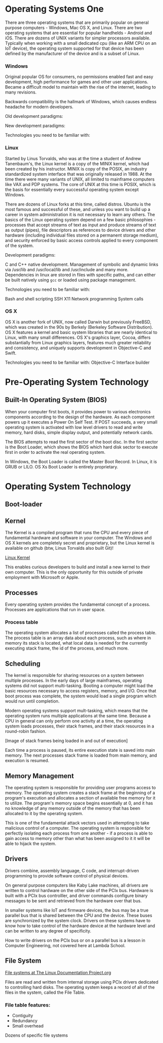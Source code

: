 # Operating Systems One

There are three operating systems that are primarily popular on general purpose computers - Windows, Mac OS X, and Linux. 
There are two operating systems that are essential for popular handhelds - Android and iOS.
There are dozens of UNIX variants for simpler processors available. Typically when working with a small dedicated cpu (like an ARM CPU on an IoT device), the operating system supported for that device has been defined by the manufacturer of the device and is a subset of Linux.

### Windows

Original popular OS for consumers, no permissions enabled fast and easy development, high performance for games and other user applications. Became a difficult model to maintain with the rise of the internet, leading to many revisions.

Backwards compatibility is the hallmark of Windows, which causes endless headache for modern developers.

Old development paradigms:

New development paradigms:

Technologies you need to be familiar with:

### Linux

Started by Linus Torvalds, who was at the time a student of Andrew Tanenbaum's, the Linux kernel is a copy of the MINIX kernel, which had been created by his instructor. MINIX is copy of the POSIX, an industry standardized system interface that was originally released in 1988. At the time there were many variants of UNIX, all limited to mainframe computers like VAX and PDP systems. The core of UNIX at this time is POSIX, which is the basis for essentially every successful operating system except Windows.

There are dozens of Linux forks at this time, called distros. Ubuntu is the most famous and successful of these, and unless you want to build up a career in system administration it is not necessary to learn any others. The basics of the Linux operating system depend on a few basic philosophies - processes that accept streams of text as input and produce streams of text as output (pipes), file descriptors as references to device drivers and other hardware (including individual files stored on a permanent storage medium), and security enforced by basic access controls applied to every component of the system.

Development paradigms:

C and C++ native development.
Management of symbolic and dynamic links via /usr/lib and /usr/local/lib and /usr/include and many more. Dependencies in linux are stored in files with specific paths, and can either be built natively using `gcc` or loaded using package management.

Technologies you need to be familiar with:

Bash and shell scripting
SSH
X11
Network programming
System calls

### OS X

OS X is another fork of UNIX, now called Darwin but previously FreeBSD, which was created in the 90s by Berkely (Berkeley Software Distribution). OS X features a kernel and basic system libraries that are nearly identical to Linux, with many small differences. OS X's graphics layer, Cocoa, differs substantially from Linux graphics layers, features much greater reliability and consistency, and uniquely supports development in Objective-C and Swift.

Technologies you need to be familiar with:
Objective-C
Interface builder

# Pre-Operating System Technology

## Built-In Operating System (BIOS)

When your computer first boots, it provides power to various electronics components according to the design of the hardware. As each component powers up it executes a Power On Self Test. If POST succeeds, a very small operating system is activated with low level drivers to read and write memory, hard disks, simple display output, and potentially network cards.

The BIOS attempts to read the first sector of the boot disc. In the first sector is the Boot Loader, which shows the BIOS which hard disk sector to execute first in order to activate the real operating system.  

In Windows, the Boot Loader is called the Master Boot Record. In Linux, it is GRUB or LILO. OS Xs Boot Loader is entirely proprietary.

# Operating System Technology

## Boot-loader

## Kernel

The Kernel is a compiled program that runs the CPU and every piece of fundamental hardware and software in your computer. The Windows and OS X kernels are completely secret and proprietary, but the Linux kernel is available on github (btw, Linus Torvalds also built Git)!

[Linux Kernel](https://github.com/torvalds/linux)

This enables curious developers to build and install a new kernel to their own computer. This is the only opportunity for this outside of private employment with Microsoft or Apple.

## Processes

Every operating system provides the fundamental concept of a process. Processes are applications that run in user space.

### Process table

The operating system allocates a list of processes called the process table. The process table is an array data about each process, such as where in memory its stack is located, what local data is needed for the currently executing stack frame, the id of the process, and much more.


## Scheduling

The kernel is responsible for sharing resources on a system between multiple processes. In the early days of large mainframes, operating systems did not support multi-tasking. Booting a computer might load the basic resources necessary to access registers, memory, and I/O. Once that boot process was complete, the system would load a single program which would run until completion.

Modern operating systems support mult-tasking, which means that the operating system runs multiple applications at the same time. Because a CPU in general can only perform one activity at a time, the operating system loads processes, their stack frames, and their stack resources in a round-robin fashion.

[Image of stack frames being loaded in and out of execution]

Each time a process is paused, its entire execution state is saved into main memory. The next processes stack frame is loaded from main memory, and execution is resumed.

## Memory Management

The operating system is responsible for providing user programs access to memory. The operating system creates a stack frame at the beginning of a program's execution and allocates a section of available free memory for it to utilize. The program's memory space begins essentially at 0, and it has no knowledge of any memory outside of the memory that has been allocated to it by the operating system.

This is one of the fundamental attack vectors used in attempting to take malicious control of a computer. The operating system is responsible for perfectly isolating each process from one another - if a process is able to gain access to memory other than what has been assigned to it it will be able to hijack the system.


## Drivers

Drivers combine, assembly language, C code, and interrupt-driven programming to provide software control of physical devices.

On general purpose computers like Kaby Lake machines, all drivers are written to control hardware on the other side of the PCIx bus. Hardware is built with a PCIx bus controlller, and driver commands configure binary messages to be sent and retrieved from the hardware over that bus.

In smaller systems like IoT and firmware devices, the bus may be a true parallel bus that is shared between the CPU and the device. These buses are synchronized by the system clock. Drivers on these systems have to know how to take control of the hardware device at the hardware level and can be written to any degree of specificity.

How to write drivers on the PCIx bus or on a parallel bus is a lesson in Computer Engineering, not covered here at Lambda School.

## File System

[File systems at The Linux Documentation Project.org](http://www.tldp.org/LDP/sag/html/filesystems.html)

Files are read and written from internal storage using PCIx drivers dedicated to controlling hard disks. The operating system keeps a record of all of the files in the system, called the File Table.


### File table features:
- Contiguity
- Redundancy
- Small overhead

Dozens of specific file systems 


